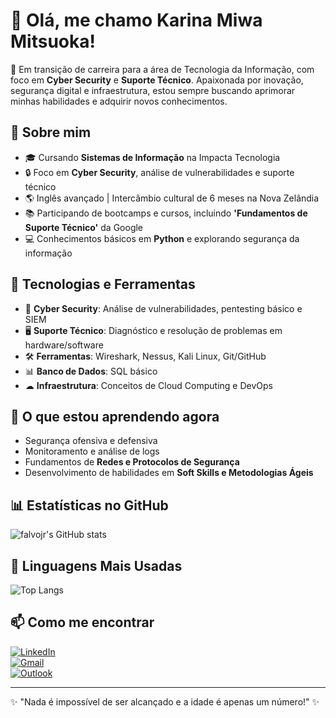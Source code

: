 # 👋 Olá, me chamo Karina Miwa Mitsuoka!

🚀 Em transição de carreira para a área de Tecnologia da Informação, com foco em **Cyber Security** e **Suporte Técnico**. Apaixonada por inovação, segurança digital e infraestrutura, estou sempre buscando aprimorar minhas habilidades e adquirir novos conhecimentos.

## 🔹 Sobre mim
- 🎓 Cursando **Sistemas de Informação** na Impacta Tecnologia
- 🔒 Foco em **Cyber Security**, análise de vulnerabilidades e suporte técnico
- 🌎 Inglês avançado | Intercâmbio cultural de 6 meses na Nova Zelândia
- 📚 Participando de bootcamps e cursos, incluindo **'Fundamentos de Suporte Técnico'** da Google
- 💻 Conhecimentos básicos em **Python** e explorando segurança da informação

## 🔧 Tecnologias e Ferramentas
- 🔐 **Cyber Security**: Análise de vulnerabilidades, pentesting básico e SIEM
- 🖥 **Suporte Técnico**: Diagnóstico e resolução de problemas em hardware/software
- 🛠️ **Ferramentas**: Wireshark, Nessus, Kali Linux, Git/GitHub
- 📊 **Banco de Dados**: SQL básico
- ☁ **Infraestrutura**: Conceitos de Cloud Computing e DevOps

## 🌱 O que estou aprendendo agora
- Segurança ofensiva e defensiva
- Monitoramento e análise de logs
- Fundamentos de **Redes e Protocolos de Segurança**
- Desenvolvimento de habilidades em **Soft Skills e Metodologias Ágeis**

## 📊 **Estatísticas no GitHub**
![falvojr's GitHub stats](https://github-readme-stats.vercel.app/api?username=KaMitsuoka&show_icons=true&theme=dark)

## 🚀 **Linguagens Mais Usadas**
![Top Langs](https://github-readme-stats.vercel.app/api/top-langs/?username=KaMitsuoka&layout=compact&theme=dark)

## 📫 Como me encontrar
[![LinkedIn](https://img.shields.io/badge/LinkedIn-000?style=for-the-badge&logo=linkedin&logoColor=0A66C2)](https://www.linkedin.com/in/karina-miwa-mitsuoka/)  
[![Gmail](https://img.shields.io/badge/Gmail-000?style=for-the-badge&logo=gmail&logoColor=EA4335)](mailto:karina.mitsuoka@gmail.com)  
[![Outlook](https://img.shields.io/badge/Outlook-000?style=for-the-badge&logo=microsoft-outlook&logoColor=0078D4)](mailto:miwa_karina@hotmail.com)

---
✨ "Nada é impossível de ser alcançado e a idade é apenas um número!" ✨

<!--
**KaMitsuoka/KaMitsuoka** is a ✨ _special_ ✨ repository because its `README.md` (this file) appears on your GitHub profile.

Here are some ideas to get you started:

- 🔭 I’m currently working on ...
- 🌱 I’m currently learning ...
- 👯 I’m looking to collaborate on ...
- 🤔 I’m looking for help with ...
- 💬 Ask me about ...
- 📫 How to reach me: ...
- 😄 Pronouns: ...
- ⚡ Fun fact: ...
-->
